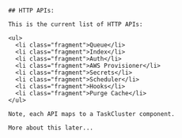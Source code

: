 		## HTTP APIs:

		This is the current list of HTTP APIs:

		<ul>
		  <li class="fragment">Queue</li>
		  <li class="fragment">Index</li>
		  <li class="fragment">Auth</li>
		  <li class="fragment">AWS Provisioner</li>
		  <li class="fragment">Secrets</li>
		  <li class="fragment">Scheduler</li>
		  <li class="fragment">Hooks</li>
		  <li class="fragment">Purge Cache</li>
		</ul>

		Note, each API maps to a TaskCluster component.

		More about this later...
